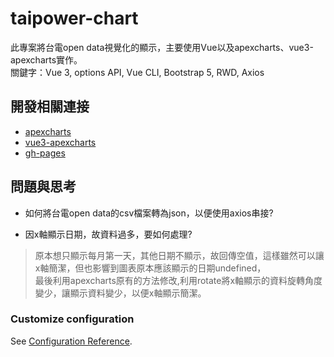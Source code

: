 # taipower-chart

此專案將台電open data視覺化的顯示，主要使用Vue以及apexcharts、vue3-apexcharts實作。
<br>關鍵字：Vue 3, options API, Vue CLI, Bootstrap 5, RWD, Axios

## 開發相關連接
- [apexcharts](https://www.npmjs.com/package/apexcharts)
- [vue3-apexcharts](https://www.npmjs.com/package/vue3-apexcharts)
- [gh-pages](https://www.npmjs.com/package/gh-pages)

## 問題與思考
- 如何將台電open data的csv檔案轉為json，以便使用axios串接?
>
- 因x軸顯示日期，故資料過多，要如何處理?
> 原本想只顯示每月第一天，其他日期不顯示，故回傳空值，這樣雖然可以讓x軸簡潔，但也影響到圖表原本應該顯示的日期undefined，
<br>最後利用apexcharts原有的方法修改,利用rotate將x軸顯示的資料旋轉角度變少，讓顯示資料變少，以便x軸顯示簡潔。

### Customize configuration
See [Configuration Reference](https://cli.vuejs.org/config/).
